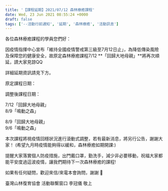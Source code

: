 ```yaml
---
title: '【課程延期】2021/07/12 森林療癒課程'
date: Wed, 23 Jun 2021 08:55:24 +0000
draft: false
tags: ['--活動行前通知', '延期', '森林療癒', '活動訊息']
---
```


各位森林療癒課程的學員您們好：

因疫情指揮中心宣布「維持全國疫情警戒第三級至7月12日止」，為降低傳染風險及保障您的健康安全，故原定森林療癒課程7/12 **「回歸大地母親」**將再次順延，請大家見諒QQ

詳細延期資訊請見下方。

原定課程日期：

調整後課程日期：

7/12「回歸大地母親」  
8/9「鳴動之森」

8/9「回歸大地母親」  
9/6「鳴動之森」

本次課程將視疫情回穩狀況進行滾動式調整，若有最新消息，將另行公告，謝謝大家！ (希望九月時疫情能夠得以緩和，森林療癒如期開課:)

提醒大家落實個人防疫措施，出門戴口罩，勤洗手，減少非必要移動，祝福大家都能平安度過這波疫情，讓我們期待下一次森林療癒的課程!

如果有任何疑問，歡迎來信/來電本會詢問，謝謝 🙂

臺灣山林復育協會 活動聯繫窗口 李冠儀 敬上